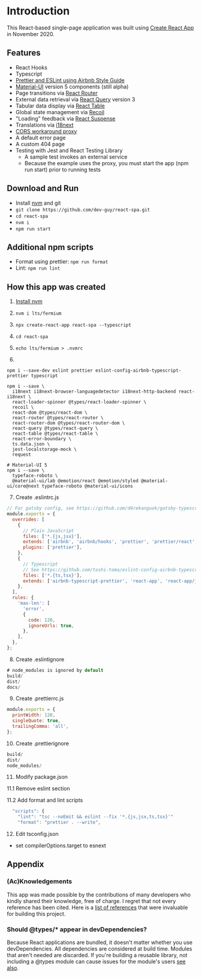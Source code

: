 # Introduction

This React-based single-page application was built using [Create React App](https://create-react-app.dev/) in November 2020.

## Features

- React Hooks
- Typescript
- [Prettier and ESLint using Airbnb Style Guide](https://terrislinenbach.medium.com/formatting-and-linting-a-modern-react-typescript-project-fa127e6426f)
- [Material-UI](https://material-ui.com/) version 5 components (still alpha)
- Page transitions via [React Router](https://reactrouter.com/)
- External data retrieval via [React Query](https://react-query.tanstack.com/) version 3
- Tabular data display via [React Table](https://react-table.tanstack.com/)
- Global state management via [Recoil](https://recoiljs.org/)
- "Loading" feedback via [React Suspense](https://reactjs.org/docs/concurrent-mode-suspense.html)
- Translations via [i18next](https://www.i18next.com/)
- [CORS workaround proxy](https://terrislinenbach.medium.com/an-advanced-cors-workaround-for-react-apps-40dec1a4a0cd)
- A default error page
- A custom 404 page
- Testing with Jest and React Testing Library
  - A sample test invokes an external service
  - Because the example uses the proxy, you must start the app (npm run start) prior to running tests

## Download and Run

- Install [nvm](https://heynode.com/tutorial/install-nodejs-locally-nvm) and git
- `git clone https://github.com/dev-guy/react-spa.git`
- `cd react-spa`
- `nvm i`
- `npm run start`

## Additional npm scripts

- Format using prettier: `npm run format`
- Lint: `npm run lint`

## How this app was created

1. [Install nvm](https://heynode.com/tutorial/install-nodejs-locally-nvm)
2. `nvm i lts/fermium`
3. `npx create-react-app react-spa --typescript`
4. `cd react-spa`
5. `echo lts/fermium > .nvmrc`

6.

```shell
npm i --save-dev eslint prettier eslint-config-airbnb-typescript-prettier typescript

npm i --save \
  i18next i18next-browser-languagedetector i18next-http-backend react-i18next \
  react-loader-spinner @types/react-loader-spinner \
  recoil \
  react-dom @types/react-dom \
  react-router @types/react-router \
  react-router-dom @types/react-router-dom \
  react-query @types/react-query \
  react-table @types/react-table \
  react-error-boundary \
  ts.data.json \
  jest-localstorage-mock \
  request

# Material-UI 5
npm i --save \
  typeface-roboto \
  @material-ui/lab @emotion/react @emotion/styled @material-ui/core@next typeface-roboto @material-ui/icons
```

7. Create .eslintrc.js

```js
// For gatsby config, see https://github.com/d4rekanguok/gatsby-typescript/blob/master/.eslintrc.js
module.exports = {
  overrides: [
    {
      // Plain JavaScript
      files: ['*.{js,jsx}'],
      extends: ['airbnb', 'airbnb/hooks', 'prettier', 'prettier/react', 'react-app', 'react-app/jest'],
      plugins: ['prettier'],
    },
    {
      // Typescript
      // See https://github.com/toshi-toma/eslint-config-airbnb-typescript-prettier/blob/master/index.js
      files: ['*.{ts,tsx}'],
      extends: ['airbnb-typescript-prettier', 'react-app', 'react-app/jest'],
    },
  ],
  rules: {
    'max-len': [
      'error',
      {
        code: 120,
        ignoreUrls: true,
      },
    ],
  },
};
```

8. Create .eslintignore

```js
# node_modules is ignored by default
build/
dist/
docs/
```

9. Create .prettierrc.js

```js
module.exports = {
  printWidth: 120,
  singleQuote: true,
  trailingComma: 'all',
};
```

10. Create .prettierignore

```js
build/
dist/
node_modules/
```

11. Modify package.json

11.1 Remove eslint section

11.2 Add format and lint scripts

```js
  "scripts": {
    "lint": "tsc --noEmit && eslint --fix '*.{js,jsx,ts,tsx}'"
    "format": "prettier . --write",
```

12. Edit tsconfig.json

- set compilerOptions.target to esnext

## Appendix

### (Ac)Knowledgements

This app was made possible by the contributions of many developers who kindly shared their knowledge, free of charge. I regret that not every reference has been cited. Here is a [list of references](tech-references.md) that were invaluable for building this project.

### Should @types/\* appear in devDependencies?

Because React applications are bundled, it doesn't matter whether you use devDependencies. All dependencies are considered at build time. Modules that aren't needed are discarded. If you're building a reusable library, not including a @types module can cause issues for the module's users [see also](https://github.com/facebook/create-react-app/issues/6180#issuecomment-453640473).
